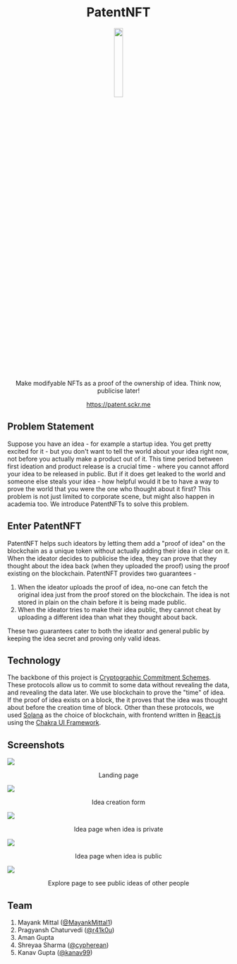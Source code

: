 <h1 align="center">PatentNFT</h1>
<p align="center"><img src="https://i.imgur.com/GAJdSUA.png" width="20%"></p>
<p align="center" >Make modifyable NFTs as a proof of the ownership of idea. Think now, publicise later!</p>
<p align="center" ><a href="https://patent.sckr.me">https://patent.sckr.me</a></p>

## Problem Statement

Suppose you have an idea - for example a startup idea. You get pretty excited for it - but you don't want to tell the world about your idea right now, not before you actually make a product out of it. This time period between first ideation and product release is a crucial time - where you cannot afford your idea to be released in public. But if it does get leaked to the world and someone else steals your idea - how helpful would it be to have a way to prove the world that you were the one who thought about it first? This problem is not just limited to corporate scene, but might also happen in academia too. We introduce PatentNFTs to solve this problem.

## Enter PatentNFT

PatentNFT helps such ideators by letting them add a "proof of idea" on the blockchain as a unique token without actually adding their idea in clear on it. When the ideator decides to publicise the idea, they can prove that they thought about the idea back (when they uploaded the proof) using the proof existing on the blockchain. PatentNFT provides two guarantees -

1. When the ideator uploads the proof of idea, no-one can fetch the original idea just from the proof stored on the blockchain. The idea is not stored in plain on the chain before it is being made public.
2. When the ideator tries to make their idea public, they cannot cheat by uploading a different idea than what they thought about back.

These two guarantees cater to both the ideator and general public by keeping the idea secret and proving only valid ideas.

## Technology

The backbone of this project is [Cryptographic Commitment Schemes](https://en.wikipedia.org/wiki/Commitment_scheme). These protocols allow us to commit to some data without revealing the data, and revealing the data later. We use blockchain to prove the "time" of idea. If the proof of idea exists on a block, the it proves that the idea was thought about before the creation time of block. Other than these protocols, we used [Solana](https://solana.com) as the choice of blockchain, with frontend written in [React.js](https://reactjs.org) using the [Chakra UI Framework](http://chakra-ui.com/).

## Screenshots

![](https://i.imgur.com/lum1dxc.png)
<p align="center" >Landing page</p>

![](https://i.imgur.com/Y7SptuT.png)
<p align="center" >Idea creation form</p>

![](https://i.imgur.com/dZapEFX.png)
<p align="center" >Idea page when idea is private</p>

![](https://i.imgur.com/8282ozD.png)
<p align="center" >Idea page when idea is public</p>

![](https://i.imgur.com/Qs7LEiz.png)
<p align="center" >Explore page to see public ideas of other people</p>

## Team

1. Mayank Mittal ([@MayankMittal1](http://github.com/MayankMittal1/))
2. Pragyansh Chaturvedi ([@r41k0u](https://github.com/r41k0u))
3. Aman Gupta
4. Shreyaa Sharma ([@cypherean](http://github.com/cypherean))
5. Kanav Gupta ([@kanav99](https://github.com/kanav99))